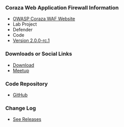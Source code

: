 ### Coraza Web Application Firewall Information
* [OWASP Coraza WAF Website](https://www.coraza.io/)
* <i class="fas fa-flask" style="color:rgb(90,129,175);"></i> Lab Project
* <i class="fas fa-shield-alt" style="color:rgb(90,129,175);"></i> Defender
* <i class="fas fa-code" style="color:rgb(90,129,175);"></i> Code
* [Version 2.0.0-rc.1](https://github.com/jptosso/coraza-waf/releases/tag/v2.0.0-rc.1)

### Downloads or Social Links

* [Download](https://github.com/jptosso/coraza-waf)
* [Meetup](#)

### Code Repository
* [GitHub](https://github.com/jptosso/coraza-waf)

### Change Log
* [See Releases](https://github.com/jptosso/coraza-waf/releases)
